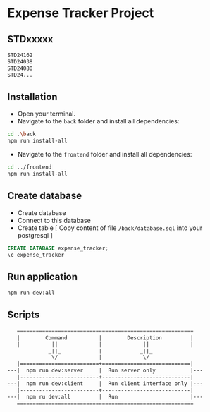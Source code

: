 # Expense Tracker Project

## STDxxxxx
```.txt
STD24162
STD24038
STD24080
STD24...
```

## Installation

- Open your terminal.
- Navigate to the `back` folder and install all dependencies:

```.bash
cd .\back
npm run install-all
```

- Navigate to the `frontend` folder and install all dependencies:

```.bash
cd ../frontend
npm run install-all
```

## Create database
- Create database
- Connect to this database
- Create table
   [
      Copy content of file `/back/database.sql` into your postgresql
   ]

```.sql
CREATE DATABASE expense_tracker;
\c expense_tracker
```

## Run application
```.bash
npm run dev:all
```

## Scripts
```.txt
   ========================================================
   |        Command          |        Description         |
   |          ||             |             ||             |
             _||_            |            _||_
              \/             |             \/
   |=========================+============================|
---|  npm run dev:server     |  Run server only           |---
   |-------------------------+----------------------------|
---|  npm run dev:client     |  Run client interface only |---
   |-------------------------+----------------------------|
---|  npm ru dev:all         |  Run                       |---
   ========================================================
```

